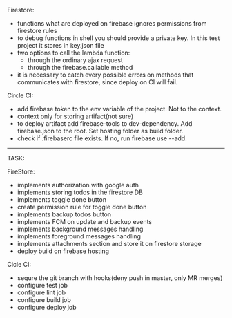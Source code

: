 Firestore:
  - functions what are deployed on firebase ignores permissions from firestore rules
  - to debug functions in shell you should provide a private key. In this test project it stores in key.json file
  - two options to call the lambda function:
    - through the ordinary ajax request
    - through the firebase.callable method
  - it is necessary to catch every possible errors on methods that communicates with firestore, since deploy on CI will fail. 
    
Circle CI:
  - add firebase token to the env variable of the project. Not to the context.
  - context only for storing artifact(not sure)
  - to deploy artifact add firebase-tools to dev-dependency. Add firebase.json to the root. Set hosting folder as build folder.
  - check if .firebaserc file exists. If no, run firebase use --add.
-------------------------------------------------------------------------------------------------------------------------------------------
TASK:

  FireStore:

 - implements authorization with google auth
 - implements storing todos in the firestore DB
 - implements toggle done button
 - create permission rule for toggle done button
 - implements backup todos button
 - implements FCM on update and backup events
 - implements background messages handling
 - implements foreground messages handling
 - implements attachments section and store it on firestore storage
 - deploy build on firebase hosting

  Cicle CI:

 - sequre the git branch with hooks(deny push in master, only MR merges)
 - configure test job
 - configure lint job
 - configure build job
 - configure deploy job
